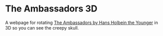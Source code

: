 # The Ambassadors 3D 

A webpage for rotating [The Ambassadors by Hans Holbein the Younger](https://www.nationalgallery.org.uk/paintings/hans-holbein-the-younger-the-ambassadors) in 3D so you can see the creepy skull. 

